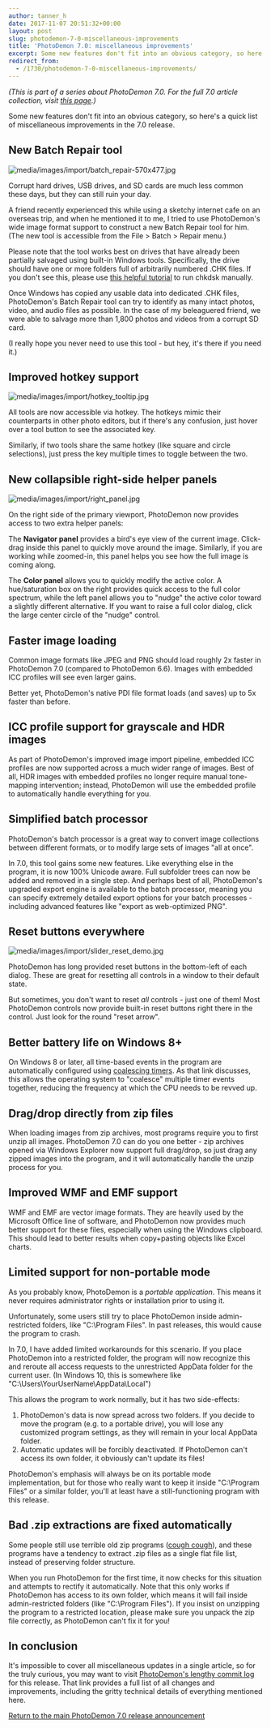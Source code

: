 ```yaml
---
author: tanner_h
date: 2017-11-07 20:51:32+00:00
layout: post
slug: photodemon-7-0-miscellaneous-improvements
title: 'PhotoDemon 7.0: miscellaneous improvements'
excerpt: Some new features don't fit into an obvious category, so here's a quick list of miscellaneous improvements in the 7.0 release.
redirect_from:
  - /1730/photodemon-7-0-miscellaneous-improvements/
---
```


*(This is part of a series about PhotoDemon 7.0.  For the full 7.0 article collection, visit [this page](2017/11/28/photodemon-7-0-release).)*

Some new features don't fit into an obvious category, so here's a quick list of miscellaneous improvements in the 7.0 release.

## New Batch Repair tool

![media/images/import/batch_repair-570x477.jpg](media/images/import/batch_repair.jpg)

Corrupt hard drives, USB drives, and SD cards are much less common these days, but they can still ruin your day.

A friend recently experienced this while using a sketchy internet cafe on an overseas trip, and when he mentioned it to me, I tried to use PhotoDemon's wide image format support to construct a new Batch Repair tool for him.  (The new tool is accessible from the File > Batch > Repair menu.) 

Please note that the tool works best on drives that have already been partially salvaged using built-in Windows tools.  Specifically, the drive should have one or more folders full of arbitrarily numbered .CHK files.  If you don't see this, please use [this helpful tutorial](https://www.tekrevue.com/tip/fix-hard-drives-chkdsk-windows-10/) to run chkdsk manually.

Once Windows has copied any usable data into dedicated .CHK files, PhotoDemon's Batch Repair tool can try to identify as many intact photos, video, and audio files as possible.  In the case of my beleaguered friend, we were able to salvage more than 1,800 photos and videos from a corrupt SD card.

(I really hope you never need to use this tool - but hey, it's there if you need it.)

## Improved hotkey support

![media/images/import/hotkey_tooltip.jpg](media/images/import/hotkey_tooltip.jpg)

All tools are now accessible via hotkey.  The hotkeys mimic their counterparts in other photo editors, but if there's any confusion, just hover over a tool button to see the associated key.

Similarly, if two tools share the same hotkey (like square and circle selections), just press the key multiple times to toggle between the two.

## New collapsible right-side helper panels

![media/images/import/right_panel.jpg](media/images/import/right_panel.jpg)

On the right side of the primary viewport, PhotoDemon now provides access to two extra helper panels:

The **Navigator panel** provides a bird's eye view of the current image.  Click-drag inside this panel to quickly move around the image.  Similarly, if you are working while zoomed-in, this panel helps you see how the full image is coming along.

The **Color panel** allows you to quickly modify the active color.  A hue/saturation box on the right provides quick access to the full color spectrum, while the left panel allows you to "nudge" the active color toward a slightly different alternative.  If you want to raise a full color dialog, click the large center circle of the "nudge" control.

## Faster image loading

Common image formats like JPEG and PNG should load roughly 2x faster in PhotoDemon 7.0 (compared to PhotoDemon 6.6).  Images with embedded ICC profiles will see even larger gains.

Better yet, PhotoDemon's native PDI file format loads (and saves) up to 5x faster than before.

## ICC profile support for grayscale and HDR images

As part of PhotoDemon's improved image import pipeline, embedded ICC profiles are now supported across a much wider range of images.  Best of all, HDR images with embedded profiles no longer require manual tone-mapping intervention; instead, PhotoDemon will use the embedded profile to automatically handle everything for you.

## Simplified batch processor

PhotoDemon's batch processor is a great way to convert image collections between different formats, or to modify large sets of images "all at once".

In 7.0, this tool gains some new features.  Like everything else in the program, it is now 100% Unicode aware.  Full subfolder trees can now be added and removed in a single step.  And perhaps best of all, PhotoDemon's upgraded export engine is available to the batch processor, meaning you can specify extremely detailed export options for your batch processes - including advanced features like "export as web-optimized PNG".

## Reset buttons everywhere

![media/images/import/slider_reset_demo.jpg](media/images/import/slider_reset_demo.jpg)

PhotoDemon has long provided reset buttons in the bottom-left of each dialog.  These are great for resetting all controls in a window to their default state.

But sometimes, you don't want to reset *all* controls - just one of them!  Most PhotoDemon controls now provide built-in reset buttons right there in the control.  Just look for the round "reset arrow".

## Better battery life on Windows 8+

On Windows 8 or later, all time-based events in the program are automatically configured using [coalescing timers](https://view.officeapps.live.com/op/view.aspx?src=http%3A%2F%2Fdownload.microsoft.com%2Fdownload%2F9%2FC%2F5%2F9C5B2167-8017-4BAE-9FDE-D599BAC8184A%2FTimerCoal.docx).  As that link discusses, this allows the operating system to "coalesce" multiple timer events together, reducing the frequency at which the CPU needs to be revved up.  

## Drag/drop directly from zip files

When loading images from zip archives, most programs require you to first unzip all images.  PhotoDemon 7.0 can do you one better - zip archives opened via Windows Explorer now support full drag/drop, so just drag any zipped images into the program, and it will automatically handle the unzip process for you.

## Improved WMF and EMF support

WMF and EMF are vector image formats.  They are heavily used by the Microsoft Office line of software, and PhotoDemon now provides much better support for these files, especially when using the Windows clipboard.  This should lead to better results when copy+pasting objects like Excel charts.

## Limited support for non-portable mode

As you probably know, PhotoDemon is a _portable application_.  This means it never requires administrator rights or installation prior to using it.

Unfortunately, some users still try to place PhotoDemon inside admin-restricted folders, like "C:\Program Files".  In past releases, this would cause the program to crash.

In 7.0, I have added limited workarounds for this scenario.  If you place PhotoDemon into a restricted folder, the program will now recognize this and reroute all access requests to the unrestricted AppData folder for the current user.  (In Windows 10, this is somewhere like "C:\Users\YourUserName\AppData\Local")  

This allows the program to work normally, but it has two side-effects:

  1. PhotoDemon's data is now spread across two folders.  If you decide to move the program (e.g. to a portable drive), you will lose any customized program settings, as they will remain in your local AppData folder.
  2. Automatic updates will be forcibly deactivated.  If PhotoDemon can't access its own folder, it obviously can't update its files!

PhotoDemon's emphasis will always be on its portable mode implementation, but for those who really want to keep it inside "C:\Program Files" or a similar folder, you'll at least have a still-functioning program with this release.

## Bad .zip extractions are fixed automatically

Some people still use terrible old zip programs ([cough cough](https://en.wikipedia.org/wiki/WinZip)), and these programs have a tendency to extract .zip files as a single flat file list, instead of preserving folder structure.

When you run PhotoDemon for the first time, it now checks for this situation and attempts to rectify it automatically.  Note that this only works if PhotoDemon has access to its own folder, which means it will fail inside admin-restricted folders (like "C:\Program Files").  If you insist on unzipping the program to a restricted location, please make sure you unpack the zip file correctly, as PhotoDemon can't fix it for you!

## In conclusion

It's impossible to cover all miscellaneous updates in a single article, so for the truly curious, you may want to visit [PhotoDemon's lengthy commit log](https://github.com/tannerhelland/PhotoDemon/commits/main) for this release.  That link provides a full list of all changes and improvements, including the gritty technical details of everything mentioned here.

[Return to the main PhotoDemon 7.0 release announcement](2017/11/28/photodemon-7-0-release)
